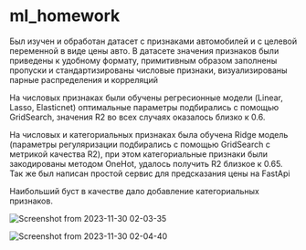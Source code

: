 # ml_homework

Был изучен и обработан датасет с признаками автомобилей и с целевой переменной в виде цены авто. В датасете значения признаков были приведены к удобному формату, примитивным образом заполнены пропуски и стандартизированы числовые признаки,
визуализированы парные распределения и корреляций

На числовых признаках были обучены регресионные модели (Linear, Lasso, Elasticnet) оптимальные параметры подбирались с помощью GridSearch, значения R2 во всех случаях оказалось близко к 0.6.

На числовых и категориальных признаках была обучена Ridge модель (параметры регуляризации подбирались с помощью GridSearch с метрикой качества R2), при этом категориальные признаки были закодированы методом OneHot, удалось получить R2 близкое к 0.65.
Так же был написан простой сервис для предсказания цены на FastApi

Наибольший буст в качестве дало добавление категориальных признаков.





![Screenshot from 2023-11-30 02-03-35](https://github.com/ainur2023hse/ml_homework/assets/148802637/656e2b7f-fe8e-4761-b889-9449c7838491)



![Screenshot from 2023-11-30 02-04-40](https://github.com/ainur2023hse/ml_homework/assets/148802637/20f489c5-de3e-4a35-bb3b-06efdcc2ddc0)
